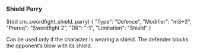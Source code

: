 ### Shield Parry

$(dd cm_swordfight_shield_parry)
{ "Type": "Defence",
	"Modifier": "mS+3",
	"Prereq": "Swordfight 2",
	"DR": "-1",
	"Limitation": "Shield"
}

Can be used only if the character is wearing a shield. The defender blocks
the opponent’s blow with its shield.
